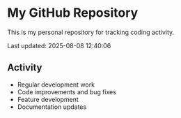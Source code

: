 # My GitHub Repository

This is my personal repository for tracking coding activity.

Last updated: 2025-08-08 12:40:06

## Activity
- Regular development work
- Code improvements and bug fixes
- Feature development
- Documentation updates
